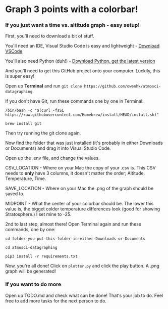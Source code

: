 # Graph 3 points with a colorbar!

### If you just want a time vs. altitude graph - easy setup!

First, you'll need to download a bit of stuff.

You'll need an IDE, Visual Studio Code is easy and lightweight - [Download VSCode](https://code.visualstudio.com/download)

You'll also need Python (duh!) - [Download Python, get the latest version](https://https://www.python.org/downloads/)

And you'll need to get this GitHub project onto your computer. Luckily, this is super easy!

Open up **Terminal** and run ``git clone https://github.com/owenhk/atmosci-datagraphing``.

If you don't have Git, run these commands one by one in Terminal:

``/bin/bash -c "$(curl -fsSL https://raw.githubusercontent.com/Homebrew/install/HEAD/install.sh)"``

``brew install git``

Then try running the git clone again.

Now find the folder that was just installed (it's probably in either Downloads or Documents) and drag it into Visual Studio Code.

Open up the .env file, and change the values.


CSV_LOCATION - Where on your Mac the copy of your .csv is. This CSV needs to **only** have 3 columns, it doesn't matter the order; Altitude, Temperature, Time.

SAVE_LOCATION - Where on your Mac the .png of the graph should be saved to.

MIDPOINT - What the center of your colorbar should be. The lower this value is, the bigget colder temperature differences look (good for showing Stratosphere.) I set mine to -25.

2nd to last step, almost there! Open Terminal again and run these commands, one by one:

``cd folder-you-put-this-folder-in-either-Downloads-or-Documents``

``cd atmosci-datagraphing``

``pip3 install -r requirements.txt``

Now, you're all done! Click on `plotter.py` and click the play button. A .png graph will be generated!

### If you want to do more

Open up TODO.md and check what can be done! That's your job to do. Feel free to add more tasks for the next person to do.